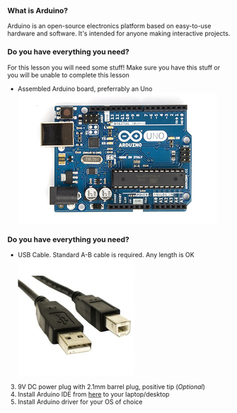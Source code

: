 ### What is Arduino?
Arduino is an open-source electronics platform based on easy-to-use hardware and software. It's intended for anyone making interactive projects.



### Do you have everything you need?
For this lesson you will need some stuff! Make sure you have this stuff or you will be unable to complete this lesson

* Assembled Arduino board, preferrably an Uno ![Arduino Uno](images/ArduinoUno.jpg)



### Do you have everything you need?
* USB Cable. Standard A-B cable is required. Any length is OK
![USB Cable](images/cable-usb-type-a-b-arduino-uno.jpg)
3. 9V DC power plug with 2.1mm barrel plug, positive tip (*Optional*)
4. Install Arduino IDE from [here](https://www.arduino.cc/en/Main/Software) to your laptop/desktop
5. Install Arduino driver for your OS of choice